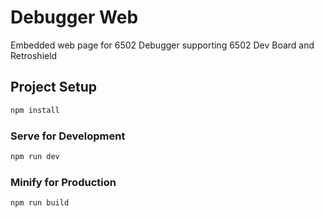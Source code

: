 # Debugger Web

Embedded web page for 6502 Debugger supporting 6502 Dev Board and Retroshield

## Project Setup

```sh
npm install
```

### Serve for Development

```sh
npm run dev
```

### Minify for Production

```sh
npm run build
```
